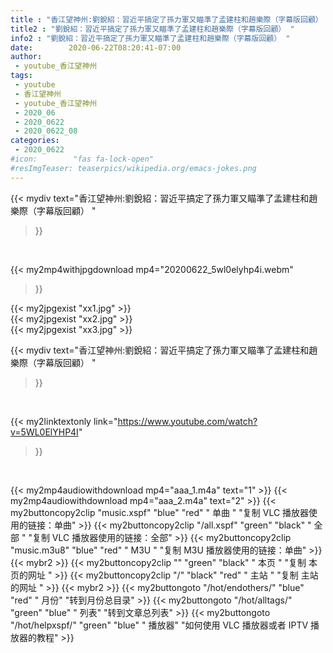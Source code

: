 ```yaml
---
title : "香江望神州:劉銳紹：習近平搞定了孫力軍又瞄準了孟建柱和趙樂際（字幕版回顧） "
title2 : "劉銳紹：習近平搞定了孫力軍又瞄準了孟建柱和趙樂際（字幕版回顧） "
info2 : "劉銳紹：習近平搞定了孫力軍又瞄準了孟建柱和趙樂際（字幕版回顧） "
date:        2020-06-22T08:20:41-07:00
author:
 - youtube_香江望神州
tags:
 - youtube
 - 香江望神州
 - youtube_香江望神州
 - 2020_06
 - 2020_0622
 - 2020_0622_08
categories:
 - 2020_0622
#icon:        "fas fa-lock-open"
#resImgTeaser: teaserpics/wikipedia.org/emacs-jokes.png
---
```


{{< mydiv text="香江望神州:劉銳紹：習近平搞定了孫力軍又瞄準了孟建柱和趙樂際（字幕版回顧） "
>}}
<br>


{{< my2mp4withjpgdownload mp4="20200622_5wl0elyhp4i.webm"
>}}

{{< my2jpgexist "xx1.jpg" >}}<br>
{{< my2jpgexist "xx2.jpg" >}}<br>
{{< my2jpgexist "xx3.jpg" >}}<br>



{{< mydiv text="香江望神州:劉銳紹：習近平搞定了孫力軍又瞄準了孟建柱和趙樂際（字幕版回顧） "
>}}
<br>

{{< my2linktextonly link="https://www.youtube.com/watch?v=5WL0ElYHP4I"
>}}


<br>

{{< my2mp4audiowithdownload mp4="aaa_1.m4a"    text="1" >}}
{{< my2mp4audiowithdownload mp4="aaa_2.m4a"    text="2" >}}
{{< my2buttoncopy2clip "music.xspf"        "blue"   "red"    " 单曲 "  "复制 VLC 播放器使用的链接：单曲" >}} {{< my2buttoncopy2clip "/all.xspf"         "green"  "black"  " 全部 "  "复制 VLC 播放器使用的链接：全部" >}} {{< my2buttoncopy2clip "music.m3u8"        "blue"   "red"    " M3U  "    "复制 M3U 播放器使用的链接：单曲" >}} {{< mybr2 >}} {{< my2buttoncopy2clip ""                  "green"  "black"  " 本页 "    "复制 本页的网址 " >}} {{< my2buttoncopy2clip "/"                 "black"  "red"    " 主站 "    "复制 主站的网址 " >}} {{< mybr2 >}} {{< my2buttongoto      "/hot/endothers/"   "blue"   "red"    " 月份"   "转到月份总目录" >}} {{< my2buttongoto      "/hot/alltags/"     "green"  "blue"   " 列表"   "转到文章总列表" >}} {{< my2buttongoto      "/hot/helpxspf/"    "green"  "blue"   " 播放器" "如何使用 VLC 播放器或者 IPTV 播放器的教程" >}} 
